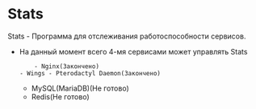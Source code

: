 # Stats
Stats - Программа для отслеживания работоспособности сервисов.
 - На данный момент всего 4-мя сервисами может управлять Stats

           - Nginx(Закончено)
	   - Wings - Pterodactyl Daemon(Закончено)
	  - MySQL(MariaDB)(Не готово)
	  - Redis(Не готово)
